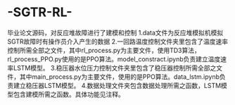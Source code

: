 # -SGTR-RL-
毕业论文源码，对反应堆故障进行了建模和控制
1.data文件为反应堆模拟机模拟SGTR故障时有操作员介入产生的数据
2.一回路温度控制文件夹里包含了温度速率控制所需全部之文件，其中rl_process.py为主要文件，使用TD3算法，rl_process_PPO.py使用的是PPO算法。model_constract.ipynb负责建立温度速率LSTM模型。
3.稳压器水位压力控制文件夹里包含了稳压器控制所需全部之文件，其中main_process.py为主要文件，使用的是PPO算法。data_lstm.ipynb负责建立稳压器LSTM模型。
4.数据处理文件夹包含数据处理所需之函数，LSTM模型包含建模所需之函数。具体功能见注释。

